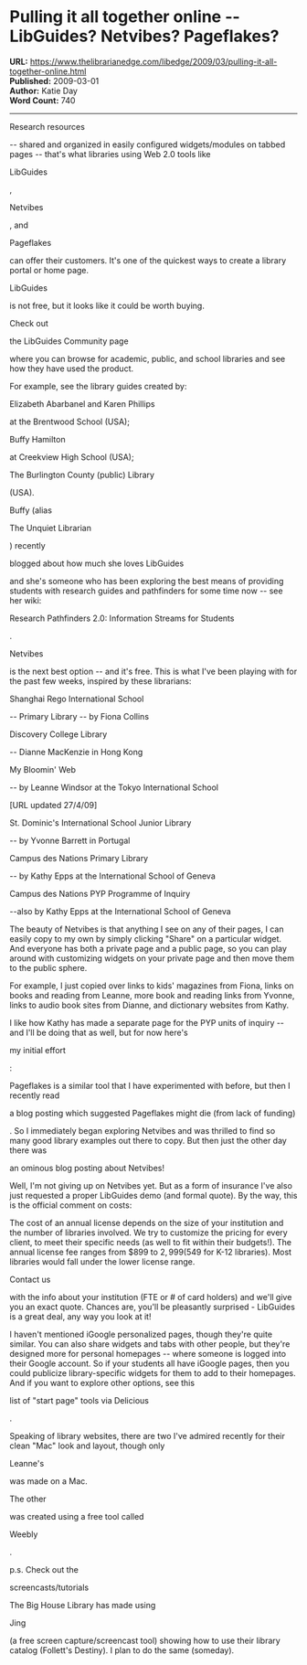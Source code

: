 # Pulling it all together online -- LibGuides? Netvibes? Pageflakes?

**URL:** https://www.thelibrarianedge.com/libedge/2009/03/pulling-it-all-together-online.html  
**Published:** 2009-03-01  
**Author:** Katie Day  
**Word Count:** 740

---

Research resources

-- shared and organized in easily configured widgets/modules on tabbed pages --  that's what libraries using Web 2.0 tools like

LibGuides

,

Netvibes

, and

Pageflakes

can offer their customers.  It's one of the quickest ways to create a library portal or home page.

LibGuides

is not free, but it looks like it could be worth buying.

Check out

the LibGuides Community page

where you can browse for academic, public, and school libraries and see how they have used the product.

For example, see the library guides created by:

Elizabeth Abarbanel and Karen Phillips

at the Brentwood School (USA);

Buffy Hamilton

at Creekview High School (USA);

The Burlington County (public) Library

(USA).

Buffy (alias

The Unquiet Librarian

) recently

blogged about how much she loves LibGuides

and she's someone who has been exploring the best means of providing students with research guides and pathfinders for some time now -- see her wiki:

Research Pathfinders 2.0: Information Streams for Students

.

Netvibes

is the next best option -- and it's free.  This is what I've been playing with for the past few weeks, inspired by these librarians:

Shanghai Rego International School

-- Primary Library -- by Fiona Collins

Discovery College Library

-- Dianne MacKenzie in Hong Kong

My Bloomin' Web

-- by Leanne Windsor at the Tokyo International School

[URL updated 27/4/09]

St. Dominic's International School Junior Library

-- by Yvonne Barrett in Portugal

Campus des Nations Primary Library

-- by Kathy Epps at the International School of Geneva

Campus des Nations PYP Programme of Inquiry

--also by Kathy Epps at the International School of Geneva

The beauty of Netvibes is that anything I see on any of their pages, I can easily copy to my own by simply clicking "Share" on a particular widget.  And everyone has both a private page and a public page, so you can play around with customizing widgets on your private page and then move them to the public sphere.

For example, I just copied over links to kids' magazines from Fiona, links on books and reading from Leanne, more book and reading links from Yvonne, links to audio book sites from Dianne, and dictionary websites from Kathy.

I like how Kathy has made a separate page for the PYP units of inquiry -- and I'll be doing that as well, but for now here's

my initial effort

:

Pageflakes is a similar tool that I have experimented with before, but then I recently read

a blog posting which suggested Pageflakes might die (from lack of funding)

.  So I immediately began exploring Netvibes and was thrilled to find so many good library examples out there to copy.  But then just the other day there was

an ominous blog posting about Netvibes!

Well, I'm not giving up on Netvibes yet.  But as a form of insurance I've also just requested a proper LibGuides demo (and formal quote).  By the way, this is the official comment on costs:

The cost of an annual license depends on the size of your institution and the number of libraries involved. We try to customize the pricing for every client, to meet their specific needs (as well to fit within their budgets!). The annual license fee ranges from $899 to $2,999 ($549 for K-12 libraries). Most libraries would fall under the lower license range.

Contact us

with the info about your institution (FTE or # of card holders) and we'll give you an exact quote. Chances are, you'll be pleasantly surprised - LibGuides is a great deal, any way you look at it!

I haven't mentioned iGoogle personalized pages, though they're quite similar.  You can also share widgets and tabs with other people, but they're designed more for personal homepages -- where someone is logged into their Google account.  So if your students all have iGoogle pages, then you could publicize library-specific widgets for them to add to their homepages.  And if you want to explore other options, see this

list of "start page" tools via Delicious

.

Speaking of library websites, there are two I've admired recently for their clean "Mac" look and layout, though only

Leanne's

was made on a Mac.

The other

was created using a free tool called

Weebly

.

p.s. Check out the

screencasts/tutorials

The Big House Library has made using

Jing

(a free screen capture/screencast tool) showing how to use their library catalog (Follett's Destiny). I plan to do the same (someday).
